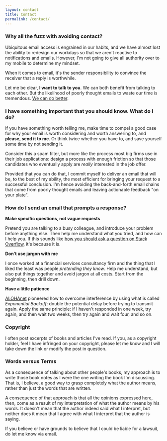 ```yaml
---
layout: contact
title: Contact
permalink: /contact/
---
```


### Why all the fuzz with avoiding contact?
Ubiquitous email access is engrained in our habits, and we have almost lost the ability to redesign our workdays so that we aren't reactive to notifications and emails. However, I'm not going to give all authority over to my mobile to determine my mindset.

When it comes to email, it's the sender responsibility to convince the receiver that a reply is worthwhile.

Let me be clear, __I want to talk to you__. We can both benefit from talking to each other. But the likelihood of poorly thought emails to waste our time is tremendous. [We can do better](/2018/08/deep-work).

### I have something important that you should know. What do I do?

If you have something worth telling me, make time to compel a good case for why your email is worth considering and worth answering to, and __please, send it to me__. Or think twice whether you have to, and save yourself some time by not sending it.

Consider this a spam filter, but more like the process most big firms use in their job applications: design a process with enough friction so that those candidates who eventually apply are *really* interested in the job offer.

Provided that you can do that, I commit myself to deliver an email that will be, to the best of my ability, the most efficient for bringing your request to a successful conclusion. I'm hence avoiding the back-and-forth email chains that come from poorly thought emails and leaving actionable feedback "on your plate".

### How do I send an email that prompts a response?

__Make specific questions, not vague requests__

Pretend you are talking to a busy colleague, and introduce your problem before anything else. Then help me understand what you tried, and how can I help you. If this sounds like [how you should ask a question on Stack Overflow](https://stackoverflow.com/help/how-to-ask), it's because it is.

__Don't use jargon with me__

I once worked at a financial services consultancy firm and the thing that I liked the least was people _pretending they know_. Help me understand, but also put things together and avoid jargon at all costs. Start from the beginning, then drill down.

__Have a little patience__

[ALOHAnet](https://en.wikipedia.org/wiki/ALOHAnet) pioneered how to overcome interference by using what is called _Exponential Backoff_: double the potential delay before trying to transmit again. Apply the same principle: if I haven't responded in one week, try again, and then wait two weeks, then try again and wait four, and so on.

### Copyright

I often post excerpts of books and articles I've read. If you, as a copyright holder, feel I have infringed on your copyright, please let me know and I will take down the link or modify the post in question.

### Words versus Terms

As a consequence of talking about other people's books, my approach is to write those book notes as I were the one writing the book I'm discussing. That is, I believe, a good way to grasp completely what the author means, rather than just the words that are written.

A consequence of that approach is that all the opinions expressed here, then, come as a result of my interpretation of what the author means by his words. It doesn't mean that the author indeed said what I interpret, but neither does it mean that I agree with what I interpret that the author is saying.

If you believe or have grounds to believe that I could be liable for a lawsuit, do let me know via email.
